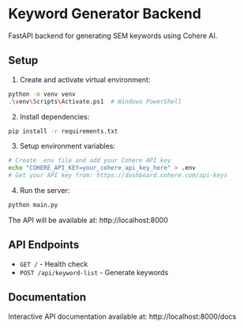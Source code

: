 # Keyword Generator Backend

FastAPI backend for generating SEM keywords using Cohere AI.

## Setup

1. Create and activate virtual environment:
```bash
python -m venv venv
.\venv\Scripts\Activate.ps1  # Windows PowerShell
```

2. Install dependencies:
```bash
pip install -r requirements.txt
```

3. Setup environment variables:
```bash
# Create .env file and add your Cohere API key
echo "COHERE_API_KEY=your_cohere_api_key_here" > .env
# Get your API key from: https://dashboard.cohere.com/api-keys
```

4. Run the server:
```bash
python main.py
```

The API will be available at: http://localhost:8000

## API Endpoints

- `GET /` - Health check
- `POST /api/keyword-list` - Generate keywords

## Documentation

Interactive API documentation available at: http://localhost:8000/docs
